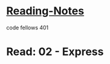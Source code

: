 # [Reading-Notes](https://alsosteve.github.io/reading-notes/)
code fellows 401

# Read: 02 - Express

##